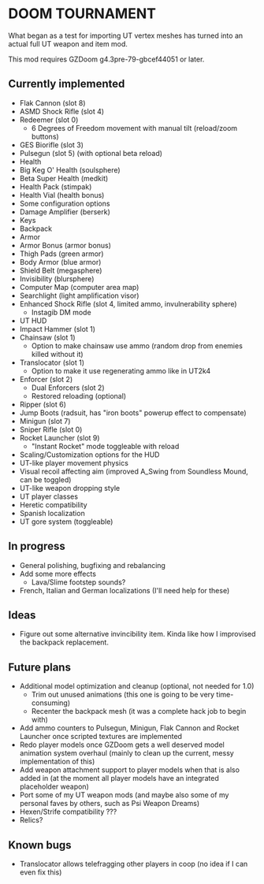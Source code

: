 # DOOM TOURNAMENT

What began as a test for importing UT vertex meshes has turned into an actual
full UT weapon and item mod.

This mod requires GZDoom g4.3pre-79-gbcef44051 or later.

## Currently implemented

 - Flak Cannon (slot 8)
 - ASMD Shock Rifle (slot 4)
 - Redeemer (slot 0)
   - 6 Degrees of Freedom movement with manual tilt (reload/zoom buttons)
 - GES Biorifle (slot 3)
 - Pulsegun (slot 5) (with optional beta reload)
 - Health
  - Big Keg O' Health (soulsphere)
  - Beta Super Health (medkit)
  - Health Pack (stimpak)
  - Health Vial (health bonus)
 - Some configuration options
 - Damage Amplifier (berserk)
 - Keys
 - Backpack
 - Armor
  - Armor Bonus (armor bonus)
  - Thigh Pads (green armor)
  - Body Armor (blue armor)
  - Shield Belt (megasphere)
 - Invisibility (blursphere)
 - Computer Map (computer area map)
 - Searchlight (light amplification visor)
 - Enhanced Shock Rifle (slot 4, limited ammo, invulnerability sphere)
   - Instagib DM mode
 - UT HUD
 - Impact Hammer (slot 1)
 - Chainsaw (slot 1)
   - Option to make chainsaw use ammo (random drop from enemies killed without it)
 - Translocator (slot 1)
   - Option to make it use regenerating ammo like in UT2k4
 - Enforcer (slot 2)
   - Dual Enforcers (slot 2)
   - Restored reloading (optional)
 - Ripper (slot 6)
 - Jump Boots (radsuit, has "iron boots" powerup effect to compensate)
 - Minigun (slot 7)
 - Sniper Rifle (slot 0)
 - Rocket Launcher (slot 9)
   - "Instant Rocket" mode toggleable with reload
 - Scaling/Customization options for the HUD
 - UT-like player movement physics
 - Visual recoil affecting aim (improved A_Swing from Soundless Mound, can be
   toggled)
 - UT-like weapon dropping style
 - UT player classes
 - Heretic compatibility
 - Spanish localization
 - UT gore system (toggleable)

## In progress

 - General polishing, bugfixing and rebalancing
 - Add some more effects
   - Lava/Slime footstep sounds?
 - French, Italian and German localizations (I'll need help for these)

## Ideas

 - Figure out some alternative invincibility item. Kinda like how I improvised
   the backpack replacement.

## Future plans

 - Additional model optimization and cleanup (optional, not needed for 1.0)
   - Trim out unused animations (this one is going to be very time-consuming)
   - Recenter the backpack mesh (it was a complete hack job to begin with)
 - Add ammo counters to Pulsegun, Minigun, Flak Cannon and Rocket Launcher once
   scripted textures are implemented
 - Redo player models once GZDoom gets a well deserved model animation system
   overhaul (mainly to clean up the current, messy implementation of this)
 - Add weapon attachment support to player models when that is also added in
   (at the moment all player models have an integrated placeholder weapon)
 - Port some of my UT weapon mods (and maybe also some of my personal faves by
   others, such as Psi Weapon Dreams)
 - Hexen/Strife compatibility ???
 - Relics?

## Known bugs

 - Translocator allows telefragging other players in coop (no idea if I can
   even fix this)
